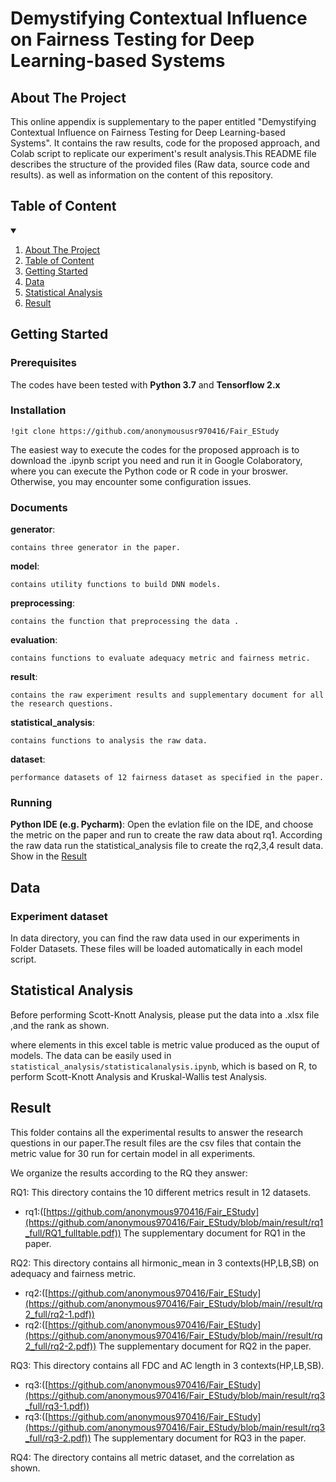 # Demystifying Contextual Influence on Fairness Testing for Deep Learning-based Systems

<!-- ABOUT THE PROJECT -->

## About The Project

This online appendix is supplementary to the paper entitled "Demystifying Contextual Influence on Fairness Testing for Deep Learning-based Systems". It contains the raw results, code for the proposed approach, and Colab script to replicate our experiment's result analysis.This README file describes the structure of the provided files (Raw data, source code and results). as well as information on the content of this repository.

## Table of Content

<!-- TABLE OF CONTENTS -->

<details open="open">
<summary></summary>
<ol>
<li><a href="#about-the-project">About The Project</a></li>
<li><a href="#Table of Content">Table of Content</a></li>
<li><a href="#getting-started">Getting Started</a></li>
<li><a href="#Data">Data</a></li>
<li><a href="#Statistical Analysis">Statistical Analysis</a></li>
<li><a href="#Result">Result</a></li>
</ol>
</details>

## Getting Started

### Prerequisites

The codes have been tested with **Python 3.7** and **Tensorflow 2.x**

### Installation

```!git clone https://github.com/anonymoususr970416/Fair_EStudy ```

The easiest way to execute the codes for the proposed approach is to download the .ipynb script you need and run it in Google Colaboratory, where you can execute the Python code or R code in your broswer. Otherwise, you may encounter some configuration issues.
### Documents


**generator**:  

    contains three generator in the paper.
**model**:  

    contains utility functions to build DNN models.
**preprocessing**:  

    contains the function that preprocessing the data .
**evaluation**:  

    contains functions to evaluate adequacy metric and fairness metric.     
**result**:  

    contains the raw experiment results and supplementary document for all the research questions.
**statistical_analysis**:  

    contains functions to analysis the raw data.
**dataset**:  

    performance datasets of 12 fairness dataset as specified in the paper.

### Running
**Python IDE (e.g. Pycharm)**: Open the evlation file on the IDE, and choose the metric on the paper and run to create the raw data about rq1.
According the raw data run the statistical_analysis file to create the rq2,3,4 result data. Show in the <a href="#Result">Result</a>

## Data

### Experiment dataset

In data directory, you can find the raw data used in our experiments in Folder Datasets. These files will be loaded automatically in each model script.



## Statistical Analysis

Before performing Scott-Knott Analysis, please put the data into a .xlsx file ,and the rank as shown.

where elements in this excel table is metric value produced as the ouput of models. 
The data can be easily used in `statistical_analysis/statisticalanalysis.ipynb`, which is based on R, to perform Scott-Knott Analysis and Kruskal-Wallis test Analysis.


## Result

This folder contains all the experimental results to answer the research questions in our paper.The result files are the csv files that contain the metric value for 30 run for certain model in all experiments. 

We organize the results according to the RQ they answer:  

RQ1: This directory contains the 10 different metrics result in 12 datasets.  

- rq1:([https://github.com/anonymous970416/Fair_EStudy](https://github.com/anonymous970416/Fair_EStudy/blob/main/result/rq1_full/RQ1_fulltable.pdf))
  The supplementary document for RQ1 in the paper.

RQ2: This directory contains all hirmonic_mean in 3 contexts(HP,LB,SB) on adequacy and fairness metric.  
- rq2:([https://github.com/anonymous970416/Fair_EStudy](https://github.com/anonymous970416/Fair_EStudy/blob/main//result/rq2_full/rq2-1.pdf))
- rq2:([https://github.com/anonymous970416/Fair_EStudy](https://github.com/anonymous970416/Fair_EStudy/blob/main//result/rq2_full/rq2-2.pdf))
  The supplementary document for RQ2 in the paper.

RQ3: This directory contains all FDC and AC length in 3 contexts(HP,LB,SB).   
- rq3:([https://github.com/anonymous970416/Fair_EStudy](https://github.com/anonymous970416/Fair_EStudy/blob/main/result/rq3_full/rq3-1.pdf))
- rq3:([https://github.com/anonymous970416/Fair_EStudy](https://github.com/anonymous970416/Fair_EStudy/blob/main/result/rq3_full/rq3-2.pdf))
The supplementary document for RQ3 in the paper.

RQ4: The directory contains all metric dataset, and the correlation as shown.


